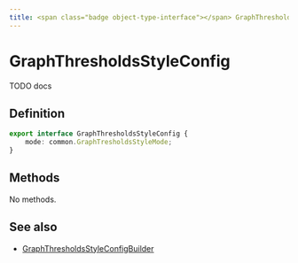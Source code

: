 ```yaml
---
title: <span class="badge object-type-interface"></span> GraphThresholdsStyleConfig
---
```

# <span class="badge object-type-interface"></span> GraphThresholdsStyleConfig

TODO docs

## Definition

```typescript
export interface GraphThresholdsStyleConfig {
	mode: common.GraphTresholdsStyleMode;
}

```
## Methods

No methods.
## See also

 * <span class="badge builder"></span> [GraphThresholdsStyleConfigBuilder](./builder-GraphThresholdsStyleConfigBuilder.md)
